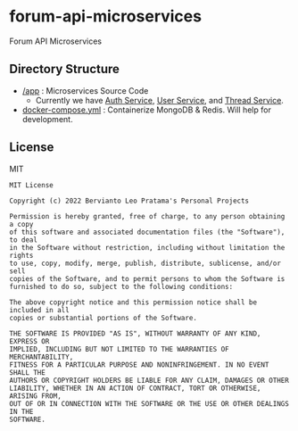 # forum-api-microservices

Forum API Microservices

## Directory Structure

* [/app](/app/) : Microservices Source Code
    * Currently we have [Auth Service](/app/auth-service/), [User Service](/app/user-service/), and [Thread Service](/app/thread-service/).
* [docker-compose.yml](docker-compose.yml) : Containerize MongoDB & Redis. Will help for development.

## License

MIT

```
MIT License

Copyright (c) 2022 Bervianto Leo Pratama's Personal Projects

Permission is hereby granted, free of charge, to any person obtaining a copy
of this software and associated documentation files (the "Software"), to deal
in the Software without restriction, including without limitation the rights
to use, copy, modify, merge, publish, distribute, sublicense, and/or sell
copies of the Software, and to permit persons to whom the Software is
furnished to do so, subject to the following conditions:

The above copyright notice and this permission notice shall be included in all
copies or substantial portions of the Software.

THE SOFTWARE IS PROVIDED "AS IS", WITHOUT WARRANTY OF ANY KIND, EXPRESS OR
IMPLIED, INCLUDING BUT NOT LIMITED TO THE WARRANTIES OF MERCHANTABILITY,
FITNESS FOR A PARTICULAR PURPOSE AND NONINFRINGEMENT. IN NO EVENT SHALL THE
AUTHORS OR COPYRIGHT HOLDERS BE LIABLE FOR ANY CLAIM, DAMAGES OR OTHER
LIABILITY, WHETHER IN AN ACTION OF CONTRACT, TORT OR OTHERWISE, ARISING FROM,
OUT OF OR IN CONNECTION WITH THE SOFTWARE OR THE USE OR OTHER DEALINGS IN THE
SOFTWARE.

```